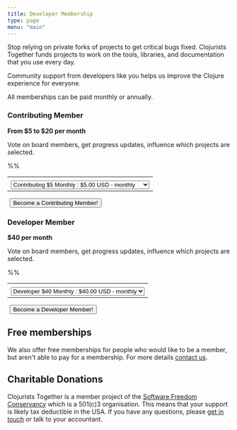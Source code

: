 ```yaml
---
title: Developer Membership
type: page
menu: "main"
---
```


Stop relying on private forks of projects to get critical bugs fixed. Clojurists Together funds projects to work on the tools, libraries, and documentation that you use every day.

Community support from developers like you helps us improve the Clojure experience for everyone.
<p></p>
<section class="membership-tiers">
<p>All memberships can be paid monthly or annually.</p>

<section class="membership-tier">
<h3>Contributing Member</h3>
<b>From $5 to $20 per month</b>
<p>
Vote on board members, get progress updates, influence which projects are selected.
</p>


<form action="https://www.paypal.com/cgi-bin/webscr" method="post" target="_top">
<input type="hidden" name="cmd" value="_s-xclick">
%<input type="hidden" name="hosted_button_id" value="EB8BF96SAUTK6">%
<input type="hidden" name="custom" value="testCustomContributing">
<table>
<tr><td><input type="hidden" name="on0" value="Membership Level"></td></tr><tr><td><select name="os0">
	<option value="Contributing $5 Monthly">Contributing $5 Monthly : $5.00 USD - monthly</option>
	<option value="Contributing $10 Monthly">Contributing $10 Monthly : $10.00 USD - monthly</option>
	<option value="Contributing $15 Monthly">Contributing $15 Monthly : $15.00 USD - monthly</option>
	<option value="Contributing $20 Monthly">Contributing $20 Monthly : $20.00 USD - monthly</option>
	<option value="Contributing $60 Yearly">Contributing $60 Yearly : $60.00 USD - yearly</option>
	<option value="Contributing $120 Yearly">Contributing $120 Yearly : $120.00 USD - yearly</option>
	<option value="Contributing $180 Yearly">Contributing $180 Yearly : $180.00 USD - yearly</option>
	<option value="Contributing $240 Yearly">Contributing $240 Yearly : $240.00 USD - yearly</option>
</select> </td></tr>
</table>
<input type="hidden" name="currency_code" value="USD">
<img alt="" border="0" src="https://www.paypalobjects.com/en_US/i/scr/pixel.gif" width="1" height="1">
<button class="become-a-member">Become a Contributing Member!</button>
</form>
</section>

<section class="membership-tier">
<h3>Developer Member</h3>
<b>$40 per month</b>
<p>
Vote on board members, get progress updates, influence which projects are selected.
</p>


<form action="https://www.paypal.com/cgi-bin/webscr" method="post" target="_top">
<input type="hidden" name="cmd" value="_s-xclick">
%<input type="hidden" name="hosted_button_id" value="EB8BF96SAUTK6">%
<input type="hidden" name="custom" value="testCustomDeveloper">
<table>
<tr><td><input type="hidden" name="on0" value="Membership Level"></td></tr><tr><td><select name="os0">
	<option value="Developer $40 Monthly">Developer $40 Monthly : $40.00 USD - monthly</option>
	<option value="Developer $480 Yearly">Developer $480 Yearly : $480.00 USD - yearly</option>
</select> </td></tr>
</table>
<input type="hidden" name="currency_code" value="USD">
<img alt="" border="0" src="https://www.paypalobjects.com/en_US/i/scr/pixel.gif" width="1" height="1">
<button class="become-a-member">Become a Developer Member!</button>
</form>
</section>
</section>

## Free memberships

We also offer free memberships for people who would like to be a member, but aren't able to pay for a membership. For more details [contact us](/contact).

## Charitable Donations

Clojurists Together is a member project of the [Software Freedom Conservancy](https://sfconservancy.org) which is a 501\(c)3 organisation. This means that your support is likely tax deductible in the USA. If you have any questions, please [get in touch](/contact) or talk to your accountant.
